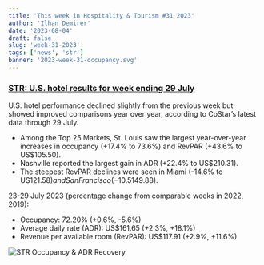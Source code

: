 ```yaml
---
title: 'This week in Hospitality & Tourism #31 2023'
author: 'Ilhan Demirer'
date: '2023-08-04'
draft: false
slug: 'week-31-2023'
tags: ['news', 'str']
banner: '2023-week-31-occupancy.svg'
---
```


### [STR: U.S. hotel results for week ending 29 July](https://str.com/press-release/us-hotel-results-week-ending-29-july)

U.S. hotel performance declined slightly from the previous week but showed improved comparisons year over year, according to CoStar’s latest data through 29 July.

- Among the Top 25 Markets, St. Louis saw the largest year-over-year increases in occupancy (+17.4% to 73.6%) and RevPAR (+43.6% to US$105.50).
- Nashville reported the largest gain in ADR (+22.4% to US$210.31).
- The steepest RevPAR declines were seen in Miami (-14.6% to US$121.58) and San Francisco (-10.5% to US$149.88).

23-29 July 2023 (percentage change from comparable weeks in 2022, 2019):

- Occupancy: 72.20% (+0.6%, -5.6%)
- Average daily rate (ADR): US$161.65 (+2.3%, +18.1%)
- Revenue per available room (RevPAR): US$117.91 (+2.9%, +11.6%)

![STR Occupancy & ADR Recovery](/images/blogimages/2023-week-31-occupancy.svg)
